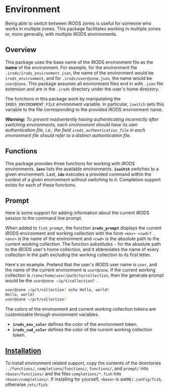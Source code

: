 # Environment

Being able to switch between iRODS zones is useful for someone who works in multiple zones. This package facilitates working in multiple zones or, more generally, with multiple iRODS environments.

## Overview

This package uses the base name of the iRODS environment file as the __name__ of the environment. For example, for the environment file `.irods/irods_environment.json`, the name of the environment would be `irods_environment`, and for `.irods/user@zone.json`, the name would be `user@zone`. This package assumes all environment files end in with `.json` file extension and are in the `.irods` directory under the user's home directory.

The functions in this package work by manipulating the `IRODS_ENVIRONMENT_FILE` environment variable. In particular, `iswitch` sets this variable to the file corresponding to the provided iRODS environment name.

___Warning:___ _To prevent inadvertently having authenticating incorrectly after switching environments, each environment should have its own authentication file, i.e., the field `irods_authentication_file` in each environment file should refer to a distinct authentication file._

## Functions

This package provides three functions for working with iRODS environments. **`ienv`** lists the available environments. **`iswitch`** switches to a given environment. Last, **`ido`** executes a provided command within the context of a given environment without switching to it. Completion support exists for each of these functions.

## Prompt

Here is some support for adding information about the current iRODS session to the command line prompt.

When added to `fish_prompt`, the function **`irods_prompt`** displays the current iRODS environment and working collection with the form `<env> <cwd>? `. `<env>` is the name of the environment and `<cwd>` is the absolute path to the current working collection. The function substitutes `~` for the absolute path to the iRODS user's home collection, and it abbreviates the name of every collection in the path excluding the working collection to its first letter.

Here's an example. Pretend that the user's iRODS user name is `user`, and the name of the current environment is `user@zone`. If the current working collection is `/zone/home/user/path/to/collection`, then the generate prompt would be the `user@zone ~/p/t/collection? `.

```sh
user@zone ~/p/t/collection? echo Hello, world!
Hello, world!
user@zone ~/p/t/collection?
```

The colors of the environment and current working collection tokens are customizable through environment variables.

* **`irods_env_color`** defines the color of the environment token.
* **`irods_cwd_color`** defines the color of the current working collection token.

## [Installation](#installation)

To install environment related support, copy the contents of the directories `../functions/`, `completions/functions/`, `functions/`, and `prompt/` into `<base>/functions/` and the files `completions/*.fish` into `<base>/completions/`. If installing for yourself, `<base>` is `$HOME/.config/fish`, otherwise `/etc/fish`.
